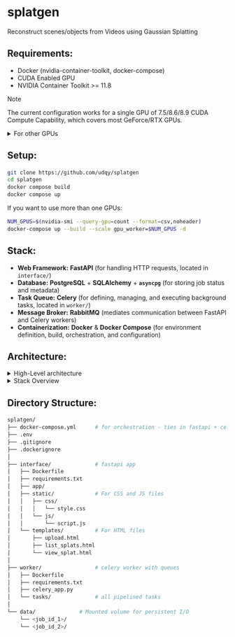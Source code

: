 # splatgen
Reconstruct scenes/objects from Videos using Gaussian Splatting

## **Requirements**:
- Docker (nvidia-container-toolkit, docker-compose)
- CUDA Enabled GPU
- NVIDIA Container Toolkit >= 11.8


> [!NOTE]
> The current configuration works for a single GPU of 7.5/8.6/8.9 CUDA Compute Capability, which covers most GeForce/RTX GPUs.

<details>

<summary>For other GPUs</summary>

<br>

Get your Compute Capability with this command:
```bash
nvidia-smi --query-gpu=compute_cap --format=csv
```
Or find it on the NVIDIA Website [here](https://developer.nvidia.com/cuda-gpus).


Then set the `TORCH_CUDA_ARCH_LIST` variable in `worker/Dockerfile` to the Compute Capability of your GPU (e.g. 8.7, 8.9, 12.0).

</details>

## **Setup**:

```bash
git clone https://github.com/udqy/splatgen
cd splatgen
docker compose build
docker compose up
```

If you want to use more than one GPUs:
```bash
NUM_GPUS=$(nvidia-smi --query-gpu=count --format=csv,noheader)
docker-compose up --build --scale gpu_worker=$NUM_GPUS -d
```

## **Stack**:
*   **Web Framework:** **FastAPI** (for handling HTTP requests, located in `interface/`)
*   **Database:** **PostgreSQL** + **SQLAlchemy** + **`asyncpg`** (for storing job status and metadata)
*   **Task Queue:** **Celery** (for defining, managing, and executing background tasks, located in `worker/`)
*   **Message Broker:** **RabbitMQ** (mediates communication between FastAPI and Celery workers)
*   **Containerization:** **Docker** & **Docker Compose** (for environment definition, build, orchestration, and configuration)


## **Architecture**:

<details>
<summary>High-Level architecture</summary>

![diagram](docs/diagrams/high-level.excalidraw.png)

</details>

<details>
<summary>Stack Overview</summary>

![diagram](docs/diagrams/arch.excalidraw.png)

</details>

## **Directory Structure**:

```bash
splatgen/
├── docker-compose.yml      # for orchestration - ties in fastapi + celery + rabbitmq
├── .env
├── .gitignore
├── .dockerignore
│
├── interface/              # fastapi app
│   ├── Dockerfile
│   ├── requirements.txt
│   ├── app/
│   ├── static/             # For CSS and JS files
│   │   ├── css/
│   │   │   └── style.css
│   │   └── js/
│   │       └── script.js
│   └── templates/          # For HTML files
│       ├── upload.html
│       ├── list_splats.html
│       └── view_splat.html
│
├── worker/                 # celery worker with queues
│   ├── Dockerfile
│   ├── requirements.txt
│   ├── celery_app.py
│   └── tasks/              # all pipelined tasks
│
└── data/              # Mounted volume for persistent I/O
    └── <job_id_1>/
    └── <job_id_2>/
```
